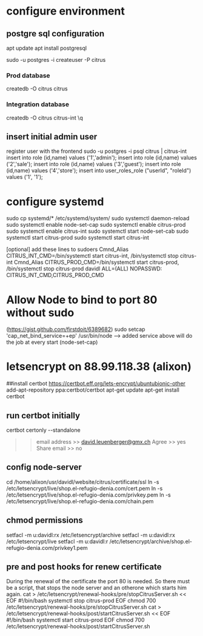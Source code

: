 # configure environment
## postgre sql configuration
apt update
apt install postgresql

sudo -u postgres -i
createuser -P citrus

### Prod database
createdb -O citrus citrus

### Integration database
createdb -O citrus citrus-int
\q

## insert initial admin user
register user with the frontend
sudo -u postgres -i
psql citrus | citrus-int
insert into role (id,name) values ('1','admin');
insert into role (id,name) values ('2','sale');
insert into role (id,name) values ('3','guest');
insert into role (id,name) values ('4','store');
insert into user_roles_role ("userId", "roleId") values ('1', '1');

# configure systemd
sudo cp systemd/* /etc/systemd/system/
sudo systemctl daemon-reload
sudo systemctl enable node-set-cap
sudo systemctl enable citrus-prod
sudo systemctl enable citrus-int
sudo systemctl start node-set-cab
sudo systemctl start citrus-prod
sudo systemctl start citrus-int

[optional] add these lines to sudoers
Cmnd_Alias CITRUS_INT_CMD=/bin/systemctl start citrus-int, /bin/systemctl stop citrus-int
Cmnd_Alias CITRUS_PROD_CMD=/bin/systemctl start citrus-prod, /bin/systemctl stop citrus-prod
davidl ALL=(ALL) NOPASSWD: CITRUS_INT_CMD,CITRUS_PROD_CMD

# Allow Node to bind to port 80 without sudo
(https://gist.github.com/firstdoit/6389682)
sudo setcap 'cap_net_bind_service=+ep' /usr/bin/node
--> added service above will do the job at every start (node-set-cap)

# letsencrypt on 88.99.118.38 (alixon)
##install certbot
https://certbot.eff.org/lets-encrypt/ubuntubionic-other
add-apt-repository ppa:certbot/certbot
apt-get update
apt-get install certbot

## run certbot initially
certbot certonly --standalone
>> email address >> david.leuenberger@gmx.ch
>> Agree >> yes
>> Share email >> no

## config node-server
cd /home/alixon/usr/davidl/website/citrus/certificate/ssl
ln -s /etc/letsencrypt/live/shop.el-refugio-denia.com/cert.pem
ln -s /etc/letsencrypt/live/shop.el-refugio-denia.com/privkey.pem
ln -s /etc/letsencrypt/live/shop.el-refugio-denia.com/chain.pem

## chmod permissions 
setfacl -m u:davidl:rx /etc/letsencrypt/archive
setfacl -m u:davidl:rx /etc/letsencrypt/live
setfacl -m u:davidl:r /etc/letsencrypt/archive/shop.el-refugio-denia.com/privkey1.pem

## pre and post hooks for renew certificate
During the renewal of the certificate the port 80 is needed. So there must be a script, that stops the node server and an otherone which starts him again.
cat > /etc/letsencrypt/renewal-hooks/pre/stopCitrusServer.sh << EOF
#!/bin/bash
systemctl stop citrus-prod
EOF
chmod 700 /etc/letsencrypt/renewal-hooks/pre/stopCitrusServer.sh
cat > /etc/letsencrypt/renewal-hooks/post/startCitrusServer.sh << EOF
#!/bin/bash
systemctl start citrus-prod
EOF
chmod 700 /etc/letsencrypt/renewal-hooks/post/startCitrusServer.sh





